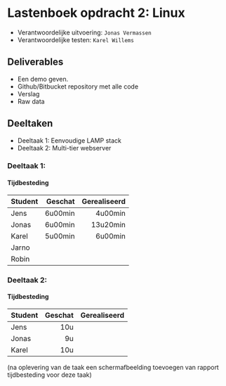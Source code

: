 # Lastenboek opdracht 2: Linux

* Verantwoordelijke uitvoering: `Jonas Vermassen`
* Verantwoordelijke testen: `Karel Willems`

## Deliverables

* Een demo geven.
* Github/Bitbucket repository met alle code
* Verslag 
* Raw data


## Deeltaken

* Deeltaak 1: Eenvoudige LAMP stack
* Deeltaak 2: Multi-tier webserver


### Deeltaak 1: 

#### Tijdbesteding

| Student  | Geschat | Gerealiseerd | 
| :---     |    ---: |         ---: |
| Jens |   6u00min |       4u00min       |
| Jonas |    6u00min    |      13u20min       |
| Karel |    5u00min    |      6u00min      |
| Jarno |         |              |
| Robin |         |              |




### Deeltaak 2: 

#### Tijdbesteding

| Student  | Geschat | Gerealiseerd |
| :---     |    ---: |         ---: |
| Jens |    10u     |              |
| Jonas |    9u    |            |
| Karel |    10u   |              |

(na oplevering van de taak een schermafbeelding toevoegen van rapport tijdbesteding voor deze taak)
